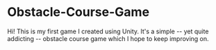 # Obstacle-Course-Game
Hi! This is my first game I created using Unity. It's a simple -- yet quite addicting -- obstacle course game which I hope to keep improving on.
